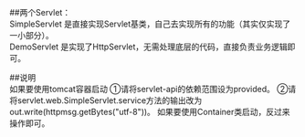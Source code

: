 ##两个Servlet：  
    SimpleServlet 是直接实现Servlet基类，自己去实现所有的功能（其实仅实现了一小部分）。  
    DemoServlet 是实现了HttpServlet，无需处理底层的代码，直接负责业务逻辑即可。

##说明    
    如果要使用tomcat容器启动
        ①请将servlet-api的依赖范围设为provided。
        ②请将servlet.web.SimpleServlet.service方法的输出改为out.write(httpmsg.getBytes("utf-8"))。
    如果要使用Container类启动，反过来操作即可。
    
    